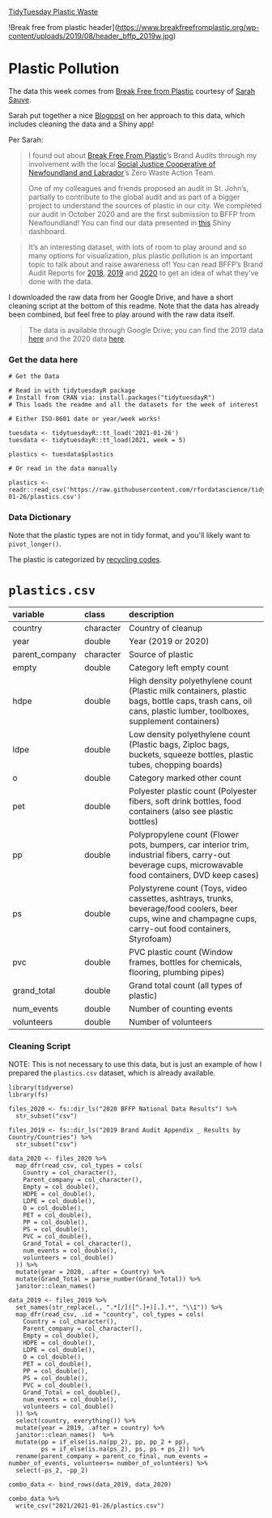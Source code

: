 [TidyTuesday Plastic Waste](https://hardin47.github.io/TidyTuesday/2021-01-26/plastic.html)

!Break free from plastic header](https://www.breakfreefromplastic.org/wp-content/uploads/2019/08/header_bffp_2019w.jpg)

# Plastic Pollution

The data this week comes from [Break Free from Plastic](https://www.breakfreefromplastic.org) courtesy of [Sarah Sauve]( https://sarahasauve.wordpress.com).

Sarah put together a nice [Blogpost](https://github.com/sarahsauve/TidyTuesdays/blob/master/BFFPDashboard/BlogPost.md) on her approach to this data, which includes cleaning the data and a Shiny app!

Per Sarah:

> I found out about [Break Free From Plastic](https://www.breakfreefromplastic.org/)’s Brand Audits through my involvement with the local [Social Justice Cooperative of Newfoundland and Labrador](https://www.sjcnl.ca/)’s Zero Waste Action Team.
> 
> One of my colleagues and friends proposed an audit in St. John’s, partially to contribute to the global audit and as part of a bigger project to understand the sources of plastic in our city. We completed our audit in October 2020 and are the first submission to BFFP from Newfoundland! You can find our data presented in [this](https://sarahsauve.shinyapps.io/BrandAuditDashboard/) Shiny dashboard.
 
> It’s an interesting dataset, with lots of room to play around and so many options for visualization, plus plastic pollution is an important topic to talk about and raise awareness of! You can read BFFP’s Brand Audit Reports for [2018](https://www.breakfreefromplastic.org/globalbrandauditreport2018/), [2019](https://www.breakfreefromplastic.org/globalbrandauditreport2019/) and [2020](https://www.breakfreefromplastic.org/globalbrandauditreport2020/) to get an idea of what they’ve done with the data.

I downloaded the raw data from her Google Drive, and have a short cleaning script at the bottom of this readme. Note that the data has already been combined, but feel free to play around with the raw data itself.

> The data is available through Google Drive; you can find the 2019 data [here](https://drive.google.com/drive/folders/1O75ekNUQPbAAZ8KE5kb2EdbKgxIhz7HP) and the 2020 data [here](https://drive.google.com/drive/folders/1mdIsoaj5vW368YWw7-vD2hDFANqaS_Lh).

### Get the data here

```{r}
# Get the Data

# Read in with tidytuesdayR package 
# Install from CRAN via: install.packages("tidytuesdayR")
# This loads the readme and all the datasets for the week of interest

# Either ISO-8601 date or year/week works!

tuesdata <- tidytuesdayR::tt_load('2021-01-26')
tuesdata <- tidytuesdayR::tt_load(2021, week = 5)

plastics <- tuesdata$plastics

# Or read in the data manually

plastics <- readr::read_csv('https://raw.githubusercontent.com/rfordatascience/tidytuesday/master/data/2021/2021-01-26/plastics.csv')

```

### Data Dictionary

Note that the plastic types are not in tidy format, and you'll likely want to `pivot_longer()`.

The plastic is categorized by [recycling codes](https://en.wikipedia.org/wiki/Recycling_codes).

# `plastics.csv`

|variable       |class     |description |
|:---|:---|:-----------|
|country        |character |Country of cleanup |
|year           |double    | Year (2019 or 2020) |
|parent_company |character | Source of plastic |
|empty          |double    | Category left empty count |
|hdpe           |double    | High density polyethylene count (Plastic milk containers, plastic bags, bottle caps, trash cans, oil cans, plastic lumber, toolboxes, supplement containers) |
|ldpe           |double    | Low density polyethylene count (Plastic bags, Ziploc bags, buckets, squeeze bottles, plastic tubes, chopping boards) |
|o              |double    | Category marked other count |
|pet            |double    | Polyester plastic count (Polyester fibers, soft drink bottles, food containers (also see plastic bottles) |
|pp             |double    | Polypropylene count (Flower pots, bumpers, car interior trim, industrial fibers, carry-out beverage cups, microwavable food containers, DVD keep cases) |
|ps             |double    | Polystyrene count (Toys, video cassettes, ashtrays, trunks, beverage/food coolers, beer cups, wine and champagne cups, carry-out food containers, Styrofoam) |
|pvc            |double    | PVC plastic count (Window frames, bottles for chemicals, flooring, plumbing pipes) |
|grand_total    |double    | Grand total count (all types of plastic) |
|num_events     |double    | Number of counting events |
|volunteers     |double    | Number of volunteers |

### Cleaning Script

NOTE: This is not necessary to use this data, but is just an example of how I prepared the `plastics.csv` dataset, which is already available.

```{r}
library(tidyverse)
library(fs)

files_2020 <- fs::dir_ls("2020 BFFP National Data Results") %>% 
  str_subset("csv")

files_2019 <- fs::dir_ls("2019 Brand Audit Appendix _ Results by Country/Countries") %>% 
  str_subset("csv")

data_2020 <- files_2020 %>% 
  map_dfr(read_csv, col_types = cols(
    Country = col_character(),
    Parent_company = col_character(),
    Empty = col_double(),
    HDPE = col_double(),
    LDPE = col_double(),
    O = col_double(),
    PET = col_double(),
    PP = col_double(),
    PS = col_double(),
    PVC = col_double(),
    Grand_Total = col_character(),
    num_events = col_double(),
    volunteers = col_double()
  )) %>% 
  mutate(year = 2020, .after = Country) %>% 
  mutate(Grand_Total = parse_number(Grand_Total)) %>% 
  janitor::clean_names()

data_2019 <- files_2019 %>% 
  set_names(str_replace(., ".*[/]([^.]+)[.].*", "\\1")) %>% 
  map_dfr(read_csv, .id = "country", col_types = cols(
    Country = col_character(),
    Parent_company = col_character(),
    Empty = col_double(),
    HDPE = col_double(),
    LDPE = col_double(),
    O = col_double(),
    PET = col_double(),
    PP = col_double(),
    PS = col_double(),
    PVC = col_double(),
    Grand_Total = col_double(),
    num_events = col_double(),
    volunteers = col_double()
  )) %>% 
  select(country, everything()) %>% 
  mutate(year = 2019, .after = country) %>% 
  janitor::clean_names()  %>% 
  mutate(pp = if_else(is.na(pp_2), pp, pp_2 + pp),
         ps = if_else(is.na(ps_2), ps, ps + ps_2)) %>% 
  rename(parent_company = parent_co_final, num_events = number_of_events, volunteers= number_of_volunteers) %>% 
  select(-ps_2, -pp_2)

combo_data <- bind_rows(data_2019, data_2020) 

combo_data %>% 
  write_csv("2021/2021-01-26/plastics.csv")


```